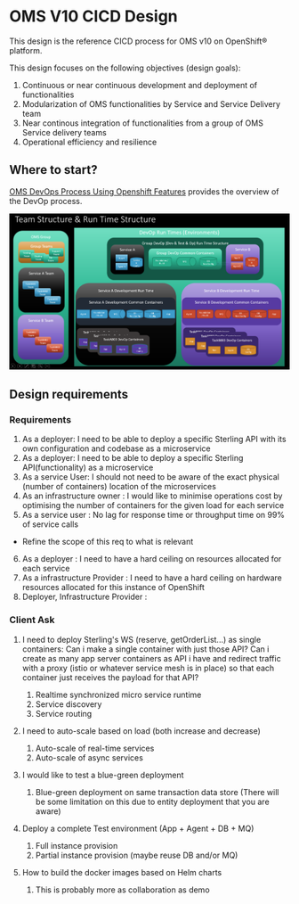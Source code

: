 # OMS V10 CICD Design

This design is the reference CICD process for OMS v10 on OpenShift® platform.

This design focuses on the following objectives (design goals):

1. Continuous or near continuous development and deployment of functionalities
2. Modularization of OMS functionalities by Service and Service Delivery team
3. Near continous integration of functionalities from a group of OMS Service delivery teams
4. Operational efficiency and resilience

## Where to start?

[OMS DevOps Process Using Openshift Features](./OMS%20DevOps%20Process%20Using%20Openshift%20Features.pptx) provides the overview of the DevOp process. 

![](./95_pics/1_group_2_service_devop.PNG "Environment Snapshot of 2 service teams")

## Design requirements

### Requirements

1. As a deployer: I need to be able to deploy a specific Sterling API with its own configuration and codebase as a microservice 
2. As a deployer: I need to be able to deploy a specific Sterling API(functionality) as a microservice 
3. As a service User: I should not need to be aware of the exact physical (number of containers) location of the microservices 
4. As an infrastructure owner : I would like to minimise operations cost by optimising the number of containers for the given load for each service 
5. As a service user : No lag for response time or throughput time on 99% of service calls
  * Refine the scope of this req to what is relevant

6. As a deployer : I need to have a hard ceiling on resources allocated for each service 
7. As a infrastructure Provider : I need to have a hard ceiling on hardware resources allocated for this instance of OpenShift 
8. Deployer, Infrastructure Provider : <blue-green deployment> 


### Client Ask

1. I need to deploy Sterling's WS (reserve, getOrderList...) as single containers: Can i make a single container with just those API? Can i create as many app server containers as API i have and redirect traffic with a proxy (istio or whatever service mesh is in place) so that each container just receives the payload for that API?

   1. Realtime synchronized micro service runtime
   1. Service discovery
   1. Service routing
   
1. I need to auto-scale based on load (both increase and decrease)

   1. Auto-scale of real-time services
   1. Auto-scale of async services

3. I would like to test a blue-green deployment

   1. Blue-green deployment on same transaction data store (There will be some limitation on this due to entity deployment that you are aware)

4. Deploy a complete Test environment (App + Agent + DB + MQ)

   1. Full instance provision
   1. Partial instance provision (maybe reuse DB and/or MQ)


5. How to build the docker images based on Helm charts

   1. This is probably more as collaboration as demo
